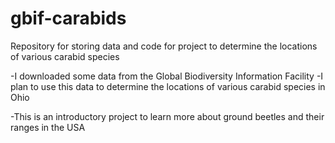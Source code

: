 # gbif-carabids
Repository for storing data and code for project to determine the locations of various carabid species

-I downloaded some data from the Global Biodiversity Information Facility 
-I plan to use this data to determine the locations of various carabid species in Ohio

-This is an introductory project to learn more about ground beetles and their ranges in the USA
